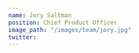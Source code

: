 ```yaml
---
name: Jory Saltman
position: Chief Product Officer
image_path: "/images/team/jory.jpg"
twitter: 
---
```

